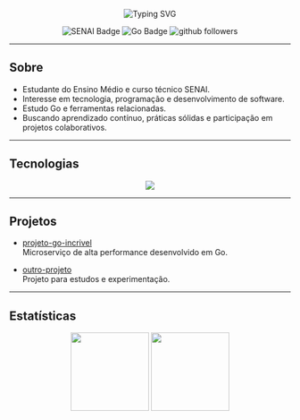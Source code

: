 <!-- Banner animado simples -->
<p align="center">
  <img src="https://readme-typing-svg.demolab.com?font=Fira+Code&size=24&duration=2500&pause=800&color=00ADD8&center=true&width=700&lines=Olá!+sou+KyriGo;Estudante+Ensino+Médio+e+Técnico+SENAI;Bem-vindo+ao+meu+GitHub" alt="Typing SVG" />
</p>

<p align="center">
  <img src="https://img.shields.io/badge/SENAI-ED1C24?style=flat&logo=senai&logoColor=white" alt="SENAI Badge"/>
  <img src="https://img.shields.io/badge/Go-00ADD8?logo=go&logoColor=white&style=flat" alt="Go Badge"/>
  <img src="https://img.shields.io/github/followers/KyriGo?label=seguidores&style=social" alt="github followers"/>
</p>

---

## Sobre

- Estudante do Ensino Médio e curso técnico SENAI.
- Interesse em tecnologia, programação e desenvolvimento de software.
- Estudo Go e ferramentas relacionadas.
- Buscando aprendizado contínuo, práticas sólidas e participação em projetos colaborativos.

---

## Tecnologias

<p align="center">
  <img src="https://skillicons.dev/icons?i=go,docker,git,linux,postgres,vscode" />
</p>

---

## Projetos

- [projeto-go-incrivel](https://github.com/KyriGo/projeto-go-incrivel)  
  Microserviço de alta performance desenvolvido em Go.

- [outro-projeto](https://github.com/KyriGo/outro-projeto)  
  Projeto para estudos e experimentação.

---

## Estatísticas

<p align="center">
  <img height="140em" src="https://github-readme-stats.vercel.app/api?username=Salada-De-Flutter&show_icons=true&theme=tokyonight&hide_title=true&hide_border=true"/>
  <img height="140em" src="https://github-readme-stats.vercel.app/api/top-langs/?username=Salada-De-Flutter&layout=compact&langs_count=6&theme=tokyonight&hide_border=true"/>
</p>